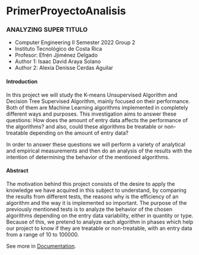 # PrimerProyectoAnalisis

### ANALYZING SUPER TITULO

- Computer Engineering II Semester 2022 Group 2
- Instituto Tecnológico de Costa Rica
- Profesor: Efrén Jjiménez Delgado
- Author 1: Isaac David Araya Solano
- Author 2: Alexia Denisse Cerdas Aguilar

#### Introduction
In this project we will study the K-means Unsupervised Algorithm and Decision Tree Supervised Algorithm, mainly focused on their performance. Both of them are Machine Learning algorithms implemented in completely different ways and purposes. This investigation aims to answer these questions: How does the amount of entry data affects the performance of the algorithms? and also, could these algorithms be treatable or non-treatable depending on the amount of entry data?

In order to answer these questions we will perform a variety of analytical and empirical measurements and then do an analysis of the results with the intention of determining the behavior of the mentioned algorithms.

#### Abstract 
The motivation behind this project consists of the desire to apply the knowledge we have acquired in this subject to understand, by comparing the results from different tests, the reasons why is the efficiency of an algorithm and the way it is implemented so important. The purpose of the previously mentioned tests is to analyze the behavior of the chosen algorithms depending on the entry data variability, either in quantity or type. Because of this, we pretend to analyze each algorithm in phases which help our project to know if they are treatable or non-treatable, with an entry data from a range of 10 to 100000.

See more in [Documentation](KMeans.py).
